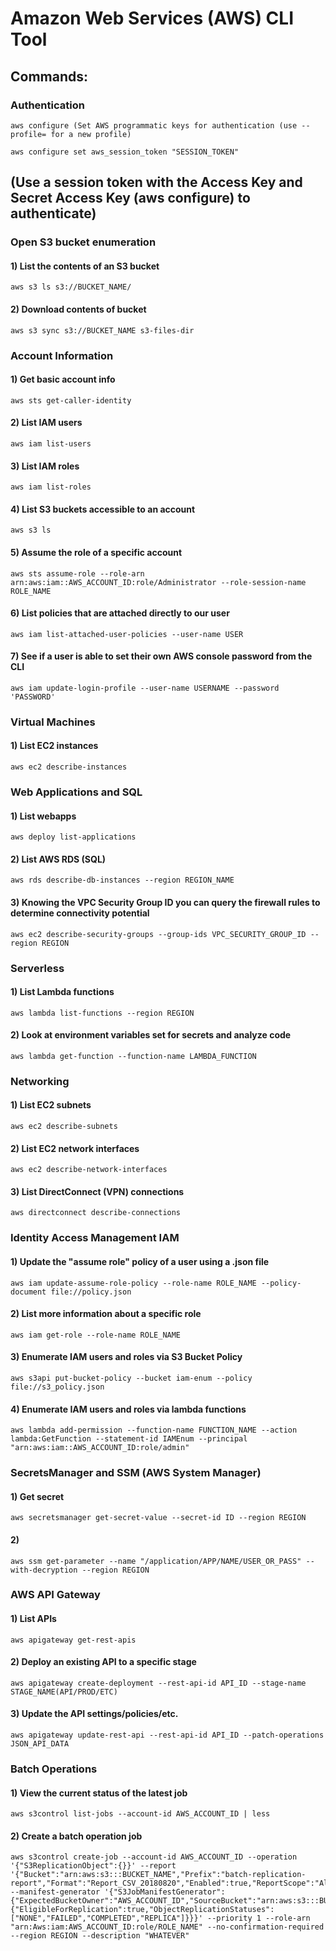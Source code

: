 # Amazon Web Services (AWS) CLI Tool 

## Commands:

### Authentication

    aws configure (Set AWS programmatic keys for authentication (use --profile= for a new profile)

    aws configure set aws_session_token "SESSION_TOKEN" 

## (Use a session token with the Access Key and Secret Access Key (aws configure) to authenticate)

### Open S3 bucket enumeration

#### 1) List the contents of an S3 bucket

    aws s3 ls s3://BUCKET_NAME/ 

#### 2) Download contents of bucket

    aws s3 sync s3://BUCKET_NAME s3-files-dir 

### Account Information

#### 1) Get basic account info

    aws sts get-caller-identity 

#### 2) List IAM users

    aws iam list-users 

#### 3) List IAM roles

    aws iam list-roles 

#### 4) List S3 buckets accessible to an account

    aws s3 ls 

#### 5) Assume the role of a specific account

    aws sts assume-role --role-arn arn:aws:iam::AWS_ACCOUNT_ID:role/Administrator --role-session-name ROLE_NAME 

#### 6) List policies that are attached directly to our user

    aws iam list-attached-user-policies --user-name USER 

#### 7) See if a user is able to set their own AWS console password from the CLI

    aws iam update-login-profile --user-name USERNAME --password 'PASSWORD'
   
### Virtual Machines

#### 1) List EC2 instances

    aws ec2 describe-instances 

### Web Applications and SQL

#### 1) List webapps

    aws deploy list-applications 

#### 2) List AWS RDS (SQL)

    aws rds describe-db-instances --region REGION_NAME 

#### 3) Knowing the VPC Security Group ID you can query the firewall rules to determine connectivity potential

    aws ec2 describe-security-groups --group-ids VPC_SECURITY_GROUP_ID --region REGION 

### Serverless

#### 1) List Lambda functions

    aws lambda list-functions --region REGION 

#### 2) Look at environment variables set for secrets and analyze code

    aws lambda get-function --function-name LAMBDA_FUNCTION 

### Networking

#### 1) List EC2 subnets

    aws ec2 describe-subnets 

#### 2) List EC2 network interfaces

    aws ec2 describe-network-interfaces 

#### 3) List DirectConnect (VPN) connections

    aws directconnect describe-connections

### Identity Access Management IAM

#### 1) Update the "assume role" policy of a user using a .json file

    aws iam update-assume-role-policy --role-name ROLE_NAME --policy-document file://policy.json 

#### 2) List more information about a specific role 

    aws iam get-role --role-name ROLE_NAME 

#### 3) Enumerate IAM users and roles via S3 Bucket Policy

    aws s3api put-bucket-policy --bucket iam-enum --policy file://s3_policy.json 

#### 4) Enumerate IAM users and roles via lambda functions

    aws lambda add-permission --function-name FUNCTION_NAME --action lambda:GetFunction --statement-id IAMEnum --principal "arn:aws:iam::AWS_ACCOUNT_ID:role/admin" 

### SecretsManager and SSM (AWS System Manager)

#### 1) Get secret

    aws secretsmanager get-secret-value --secret-id ID --region REGION

#### 2) 

    aws ssm get-parameter --name "/application/APP/NAME/USER_OR_PASS" --with-decryption --region REGION 

### AWS API Gateway

#### 1) List APIs

    aws apigateway get-rest-apis 

#### 2) Deploy an existing API to a specific stage

    aws apigateway create-deployment --rest-api-id API_ID --stage-name STAGE_NAME(API/PROD/ETC) 

#### 3) Update the API settings/policies/etc.

    aws apigateway update-rest-api --rest-api-id API_ID --patch-operations JSON_API_DATA 

### Batch Operations

#### 1) View the current status of the latest job

    aws s3control list-jobs --account-id AWS_ACCOUNT_ID | less 

#### 2) Create a batch operation job

    aws s3control create-job --account-id AWS_ACCOUNT_ID --operation '{"S3ReplicationObject":{}}' --report '{"Bucket":"arn:aws:s3:::BUCKET_NAME","Prefix":"batch-replication-report","Format":"Report_CSV_20180820","Enabled":true,"ReportScope":"AllTasks"}' --manifest-generator '{"S3JobManifestGenerator":{"ExpectedBucketOwner":"AWS_ACCOUNT_ID","SourceBucket":"arn:aws:s3:::BUCKET_NAME","EnableManifestOutput":false,"Filter":{"EligibleForReplication":true,"ObjectReplicationStatuses": ["NONE","FAILED","COMPLETED","REPLICA"]}}}' --priority 1 --role-arn "arn:Aws:iam:AWS_ACCOUNT_ID:role/ROLE_NAME" --no-confirmation-required --region REGION --description "WHATEVER" 
 

